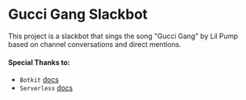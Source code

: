 # Gucci Gang Slackbot
This project is a slackbot that sings the song "Gucci Gang" by Lil Pump based on channel conversations and direct mentions.

#### Special Thanks to:
 * `Botkit` [docs](https://botkit.ai)
 * `Serverless` [docs](https://serverless.com)